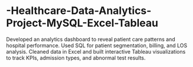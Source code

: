 # -Healthcare-Data-Analytics-Project-MySQL-Excel-Tableau
Developed an analytics dashboard to reveal patient care patterns and hospital performance. Used SQL for patient segmentation, billing, and LOS analysis. Cleaned data in Excel and built interactive Tableau visualizations to track KPIs, admission types, and abnormal test results.
